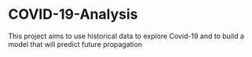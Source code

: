 # COVID-19-Analysis
This project aims to use historical data to explore Covid-19 and to build a model that will predict future propagation
